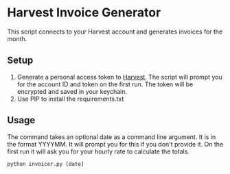 # Harvest Invoice Generator

This script connects to your Harvest account and generates invoices for the month.

## Setup
1. Generate a personal access token to [Harvest](https://id.getharvest.com/developers).
The script will prompt you for the account ID and token on the first run.
The token will be encrypted and saved in your keychain.
2. Use PIP to install the requirements.txt

## Usage
The command takes an optional date as a command line argument.  It is in the format YYYYMM.
It will prompt you for this if you don't provide it.  On the first run it will ask you for
your hourly rate to calculate the totals.

    python invoicer.py [date]
